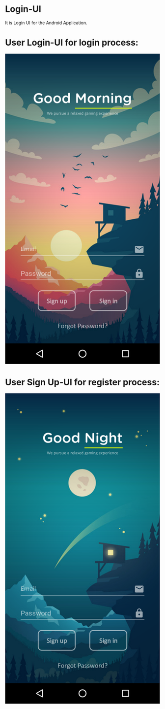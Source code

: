# Login-UI
It is Login UI for the Android Application.

# User Login-UI for login process:

![Continuation indent](docs/image1.png) 

# User Sign Up-UI for register process:

![Continuation indent](docs/image2.png)
